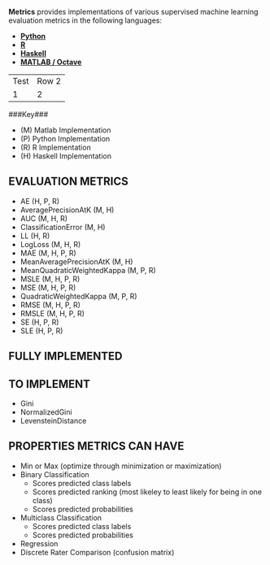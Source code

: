 **Metrics** provides implementations of various supervised machine learning evaluation metrics in the following languages:
 
 - [**Python**](https://github.com/benhamner/Metrics/tree/master/Python)
 - [**R**](https://github.com/benhamner/Metrics/tree/master/R)
 - [**Haskell**](https://github.com/benhamner/Metrics/tree/master/Haskell)
 - [**MATLAB / Octave**](https://github.com/benhamner/Metrics/tree/master/MATLAB)

<table>
<tr><td>Test</td><td>Row 2</td></tr>
<tr><td>1</td><td>2</td></tr>
</table>

###Key###

 - (M) Matlab Implementation
 - (P) Python Implementation
 - (R) R Implementation
 - (H) Haskell Implementation

EVALUATION METRICS
------------------

 - AE (H, P, R)
 - AveragePrecisionAtK (M, H)
 - AUC (M, H, R)
 - ClassificationError (M, H)
 - LL (H, R)
 - LogLoss (M, H, R)
 - MAE (M, H, P, R)
 - MeanAveragePrecisionAtK (M, H)
 - MeanQuadraticWeightedKappa (M, P, R)
 - MSLE (M, H, P, R)
 - MSE (M, H, P, R)
 - QuadraticWeightedKappa (M, P, R)
 - RMSE (M, H, P, R)
 - RMSLE (M, H, P, R)
 - SE (H, P, R)
 - SLE (H, P, R)

FULLY IMPLEMENTED
-----------------

TO IMPLEMENT
------------

 - Gini
 - NormalizedGini
 - LevensteinDistance

PROPERTIES METRICS CAN HAVE
---------------------------

 - Min or Max (optimize through minimization or maximization)
 - Binary Classification
   - Scores predicted class labels
   - Scores predicted ranking (most likeley to least likely for being in one class)
   - Scores predicted probabilities
 - Multiclass Classification
   - Scores predicted class labels
   - Scores predicted probabilities
 - Regression
 - Discrete Rater Comparison (confusion matrix)

